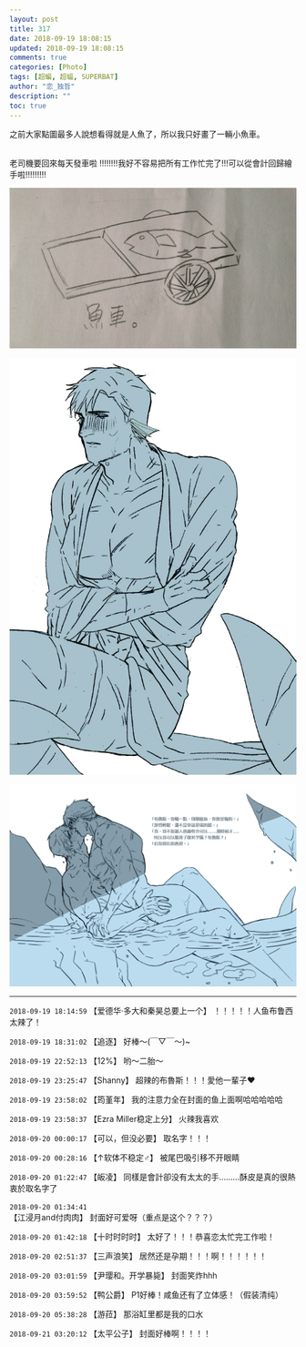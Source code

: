 ```yaml
---
layout: post
title: 317
date: 2018-09-19 18:08:15
updated: 2018-09-19 18:08:15
comments: true
categories: [Photo]
tags: [超蝙, 超蝠, SUPERBAT]
author: "恋_独哲"
description: ""
toc: true
---
```


<p>之前大家點圖最多人說想看得就是人魚了，所以我只好畫了一輛小魚車。<br /><br /></p> 
<p>老司機要回來每天發車啦&nbsp;!!!!!!!!我好不容易把所有工作忙完了!!!可以從會計回歸繪手啦!!!!!!!!!<br /></p>

![](https://raw.githubusercontent.com/alicewish/maple50821/master/img_YW5MWVN1NEpoZFZGcGZnL3grZUg1aFg3MHR4Sm9ucWtncmhmblFxM1JlWXVBK3NUZ3I4MkpBPT0.jpg)

![](https://raw.githubusercontent.com/alicewish/maple50821/master/img_YW5MWVN1NEpoZFZGcGZnL3grZUg1dllLZHFzUE8vNFpFblVvVTkwSVphTW5CSXBjQVZ5aGpBPT0.jpg)

![](https://raw.githubusercontent.com/alicewish/maple50821/master/img_YW5MWVN1NEpoZFZGcGZnL3grZUg1bDQ4ZlltS0VnV0xSZWpOYVZDNTdjOTd4U3RQUXNNaE1BPT0.jpg)

---

`2018-09-19 18:14:59` 【爱德华·多大和秦昊总要上一个】 ！！！！！人鱼布鲁西太辣了！

`2018-09-19 18:31:02` 【追逐】 好棒～(￣▽￣～)~

`2018-09-19 22:52:13` 【12%】 哟～二胎～

`2018-09-19 23:25:47` 【Shanny】 超辣的布魯斯！！！愛他一輩子❤️

`2018-09-19 23:58:02` 【筠堇年】 我的注意力全在封面的鱼上面啊哈哈哈哈哈

`2018-09-19 23:58:37` 【Ezra Miller稳定上分】 火辣我喜欢

`2018-09-20 00:00:17` 【可以，但没必要】 取名字！！！

`2018-09-20 00:28:16` 【↑软体不稳定♂】 被尾巴吸引移不开眼睛

`2018-09-20 01:22:47` 【皈凌】 同樣是會計卻没有太太的手………酥皮是真的很熱衷於取名字了

`2018-09-20 01:34:41` 【江浸月and付肉肉】 封面好可爱呀（重点是这个？？？）

`2018-09-20 01:42:18` 【十时时时时】 太好了！！！恭喜恋太忙完工作啦！

`2018-09-20 02:51:37` 【三声浪笑】 居然还是孕期！！！啊！！！！！！

`2018-09-20 03:01:59` 【尹璎和。开学暴毙】 封面笑炸hhh

`2018-09-20 03:59:52` 【鸭公爵】 P1好棒！咸鱼还有了立体感！（假装清纯）

`2018-09-20 05:38:28` 【游菈】 那浴缸里都是我的口水

`2018-09-21 03:20:12` 【太平公子】 封面好棒啊！！！！
